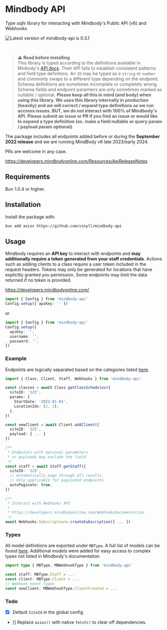 # Mindbody API

_Type safe_ library for interacting with Mindbody's Public API (v6) and Webhooks

![Latest version of mindbody-api is 0.3.1](https://img.shields.io/github/package-json/v/vinyll/mindbody-api?color=blue&style=for-the-badge)

<br />

> :warning: **Read before installing**\
> This library is typed according to the definitions available in Minbody's [API docs](https://developers.mindbodyonline.com/PublicDocumentation/V6#endpoints).
> Their API fails to establish consistent patterns and field type definitons.
> An `ID` may be typed as a `string` or `number` and commonly swaps to a different type depending on the endpoint.
> Schema definitions are sometimes incomplete or completely wrong.
> Schema fields and endpoint paramters are only sometimes marked as nullable / optional.
> **Please keep all this in mind (and body) when using this library.
> We uses this library internally in production (heavily) and we will correct / expand type definitions as we run accross issues.
> BUT, we do not interact with 100% of Mindbody's API.
> Please submit an issue or PR if you find an issue or would like to expand a type definition (ex. make a field nullable or query param / payload param optional)**

The package includes all endpoints added before or during the **September 2022 release** and we are running MindBody v6 late 2023/early 2024.

PRs are welcome in any case.

https://developers.mindbodyonline.com/Resources/ApiReleaseNotes

## Requirements

Bun 1.0.4 or higher.

## Installation

Install the package with:

```sh
bun add axios https://github.com/vinyll/mindbody-api
```

## Usage

Mindbody requires an **API key** to interact with endpoints and **may additionally
require a token generated from your staff credentials**.
Actions such as adding clients to a class require a user token
included in the request headers. Tokens may only be generated for locations
that have explicitly granted you permission. Some endpoints may limit the
data returned if no token is provided.

https://developers.mindbodyonline.com/

```ts
import { Config } from 'mindbody-api'
Config.setup({ apiKey: '' })
```
or

```ts
import { Config } from 'mindbody-api'
Config.setup({
  apiKey: '',
  username: '',
  password: '',
})
```

### Example

Endpoints are logically separated based on the categories listed [here](https://developers.mindbodyonline.com/PublicDocumentation/V6#endpoints).

```ts
import { Class, Client, Staff, Webhooks } from 'mindbody-api'

const classes = await Class.getClassSchedules({
  siteID: '123',
  params: {
    StartDate: '2022-01-01',
    LocationIds: [1, 2],
  },
})

const newClient = await Client.addClient({
  siteID: '123',
  payload: { ... }
})

/**
 * Endpoints with optional parameters
 * or payloads may exclude the field
 */
const staff = await Staff.getStaff({
  siteID: '123',
  // Automatically page through all results.
  // Only applicable for paginated endpoints
  autoPaginate: true,
})

/**
 * Interact with Webhooks API
 *
 * https://developers.mindbodyonline.com/WebhooksDocumentation
 */
await Webhooks.Subscriptions.createSubscription({ ... })
```

### Types

All model definitions are exported under `MBType`. A full list of models can be found [here](https://developers.mindbodyonline.com/PublicDocumentation/V6#shared-resources). Additional models were added for easy access to complex types not listed in Mindbody's documentation

```ts
import type { MBType, MBWebhookType } from 'mindbody-api'

const staff: MBType.Staff = ...
const client: MBType.Client = ...
// Webhook event types
const newClient: MBWebhookType.ClientCreated = ...
```

### Todo

- [x] Default `SiteId` in the global config
- [] Replace `axios()` with native `fetch()` to clear off dependencies.
